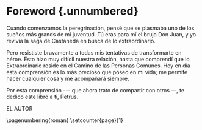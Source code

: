 # Foreword {.unnumbered}
<!-- 
These pages are for UNSW official declarations. For latest requirements, refer to: 
https://research.unsw.edu.au/thesis-submission

UNSW Thesis Dissertation Sheet from:
https://research.unsw.edu.au/document/thesisdissertation_sheet.docx

UNSW Originality Statement from:
https://research.unsw.edu.au/sites/default/files/documents/originalitystatement.pdf 
-->

Cuando comenzamos la peregrinación, pensé que se plasmaba uno de los sueños más grands de mi juventud. Tú eras para mí el brujo Don Juan, y yo revivía la saga de Castaneda en busca de lo extraordinario.

Pero resististe bravamente a todas mis tentativas de transformarte en héroe. Esto hizo muy difícil nuestra relación, hasta que comprendí que lo Extraordinario reside en el Camino de las Personas Comunes. Hoy en día esta comprensión es lo más precioso que poseo en mí vida; me permite hacer cualquier cosa y me acompañará siempre.

Por esta comprensión --- que ahora trato de compartir con otros —, te dedico este libro a ti, Petrus.

EL AUTOR

\pagenumbering{roman}
\setcounter{page}{1}

